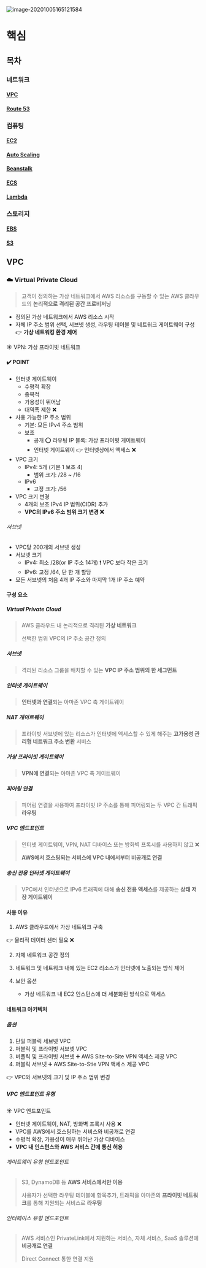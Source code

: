 ![image-20201005165121584](C:\Users\jihong.kim\AppData\Roaming\Typora\typora-user-images\image-20201005165121584.png)

# 핵심

## 목차

### 네트워크

#### [VPC](#VPC)

#### [Route 53](#Route-53)

### 컴퓨팅

#### [EC2](#EC2)

#### [Auto Scaling](#Auto-Scaling)

#### [Beanstalk](#Beanstalk)

#### [ECS](#ECS)

#### [Lambda](#Lambda)

### 스토리지

#### [EBS](#EBS)

#### [S3](#S3)



## VPC

### :cloud: Virtual Private Cloud

> 고객이 정의하는 가상 네트워크에서 AWS 리소스를 구동할 수 있는 AWS 클라우드의 **논리적으로 격리된 공간 프로비저닝**

- 정의된 가상 네트워크에서 AWS 리소스 시작
- 자체 IP 주소 범위 선택, 서브넷 생성, 라우팅 테이블 및 네트워크 게이트웨이 구성 :point_right: **가상 네트워킹 환경 제어**

:sunny: ​VPN: 가상 프라이빗 네트워크

#### :heavy_check_mark: POINT

- 인터넷 게이트웨이
  - 수평적 확장
  - 중복적
  - 가용성이 뛰어남
  - 대역폭 제한 :x:
- 사용 가능한 IP 주소 범위
  - 기본: 모든 IPv4 주소 범위
  - 보조
    - 공개 :o: 라우팅 IP 블록: 가상 프라이빗 게이트웨이
    - 인터넷 게이트웨이 :point_right: 인터넷상에서 액세스 :x:
- VPC 크기
  - IPv4: 5개 (기본 1 보조 4)
    - 범위 크기: /28 ~ /16
  - IPv6
    - 고정 크기: /56
- VPC 크기 변경
  - 4개의 보조 IPv4 IP 범위(CIDR) 추가
  - **VPC의 IPv6 주소 범위 크기 변경 :x:**

###### 서브넷

- VPC당 200개의 서브넷 생성
- 서브넷 크기
  - IPv4: 최소 /28(or IP 주소 14개) :exclamation: VPC 보다 작은 크기
  - IPv6: 고정 /64, 단 한 개 할당
- 모든 서브넷의 처음 4개 IP 주소와 마지막 1개 IP 주소 예약

#### 구성 요소

##### Virtual Private Cloud

> AWS 클라우드 내 논리적으로 격리된 **가상 네트워크**
>
> 선택한 범위 VPC의 IP 주소 공간 정의

##### 서브넷

> 격리된 리소스 그룹을 배치할 수 있는 **VPC IP 주소 범위의 한 세그먼트**

##### 인터넷 게이트웨이

> **인터넷과 연결**되는 아마존 VPC 측 게이트웨이

##### NAT 게이트웨이

> 프라이빗 서브넷에 있는 리소스가 인터넷에 액세스할 수 있게 해주는 **고가용성 관리형 네트워크 주소 변환** 서비스

##### 가상 프라이빗 게이트웨이

> **VPN에 연결**되는 아마존 VPC 측 게이트웨이

##### 피어링 연결

> 피어링 연결을 사용하여 프라이빗 IP 주소를 통해 피어링되는 두 VPC 간 트래픽 **라우팅**

##### VPC 엔드포인트

> 인터넷 게이트웨이, VPN, NAT 디바이스 또는 방화벽 프록시를 사용하지 않고 :x:
>
> **AWS에서 호스팅되는 서비스에 VPC 내에서부터 비공개로 연결**

##### 송신 전용 인터넷 게이트웨이

> VPC에서 인터넷으로 IPv6 트래픽에 대해 **송신 전용 액세스**를 제공하는 **상태 저장 게이트웨이**

#### 사용 이유

1.  AWS 클라우드에서 가상 네트워크 구축

   :point_right: 물리적 데이터 센터 필요 :x:

2.  자체 네트워크 공간 정의

3.  네트워크 및 네트워크 내에 있는 EC2 리소스가 인터넷에 노출되는 방식 제어

4. 보안 옵션

   - 가상 네트워크 내 EC2 인스턴스에 더 세분화된 방식으로 액세스

#### 네트워크 아키텍처

##### 옵션

1. 단일 퍼블릭 세브넷 VPC
2. 퍼블릭 및 프라이빗 서브넷 VPC
3. 버플릭 및 프라이빗 서브넷 :heavy_plus_sign: AWS Site-to-Site VPN 액세스 제공 VPC
4. 퍼블릭 서브넷 :heavy_plus_sign: AWS Site-to-Stie VPN 액세스 제공 VPC

:point_right: VPC와 서브넷의 크기 및 IP 주소 범위 변경

##### VPC 엔드포인트 유형

:sunny: VPC 엔드포인트

- 인터넷 게이트웨이, NAT, 방화벽 프록시 사용 :x:
- VPC를 AWS에서 호스팅하는 서비스와 비공개로 연결
- 수평적 확장, 가용성이 매우 뛰어난 가상 디바이스
- **VPC 내 인스턴스와 AWS 서비스 간에 통신 허용**

###### 게이트웨이 유형 엔드포인트

> S3, DynamoDB 등 **AWS 서비스에서만 이용**
>
> 사용자가 선택한 라우팅 테이블에 항목추가, 트래픽을 아마존의 **프라이빗 네트워크**를 통해 지원되는 서비스로 **라우팅**

###### 인터페이스 유형 엔드포인트

> AWS 서비스인 PrivateLink에서 지원하는 서비스, 자체 서비스, SaaS 솔루션에 **비공개로 연결**
>
> Direct Connect 통한 연결 지원
